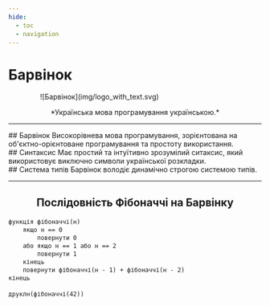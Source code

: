 ```yaml
---
hide:
  - toc
  - navigation
---
```


# Барвінок

<div style="width:75%; display: block; margin: 0 auto" markdown>
![Барвінок](img/logo_with_text.svg) 
</div>

<p align="center" markdown>
    *Українська мова програмування українською.*
</p>

---

<div class="cards" markdown>

<div class="card" markdown>
## Барвінок
Високорівнева мова програмування, зорієнтована на об'єктно-орієнтоване програмування та простоту використання.
</div>

<div class="card" markdown>
## Синтаксис
Має простий та інтуїтивно зрозумілий ситаксис, який використовує виключно символи української розкладки.
</div>

<div class="card" markdown>
## Система типів
Барвінок володіє динамічно строгою системою типів.
</div>

</div>

---

<h2 align="center">
    Послідовність Фібоначчі на Барвінку
</h2>

``` periwinkle title="фібоначчі.барвінок"
функція фібоначчі(н)
    якщо н == 0
        повернути 0
    або якщо н == 1 або н == 2
        повернути 1
    кінець
    повернути фібоначчі(н - 1) + фібоначчі(н - 2)
кінець

друклн(фібоначчі(42))
```

